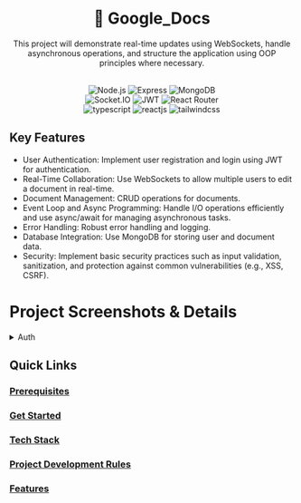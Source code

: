 <div align="center">
  <div>
    <h1>📄 Google_Docs</h1>
    <p>
    This project will demonstrate real-time updates using WebSockets, handle asynchronous operations,
    and structure the application using OOP principles where necessary.
    </p>
    <br>
    <img src="https://img.shields.io/badge/-Node.js-black?style=for-the-badge&logoColor=white&logo=node.js&color=339933" alt="Node.js" />
    <img src="https://img.shields.io/badge/-Express-black?style=for-the-badge&logoColor=white&logo=express&color=000000" alt="Express" />
    <img src="https://img.shields.io/badge/-MongoDB-black?style=for-the-badge&logoColor=white&logo=mongodb&color=47A248" alt="MongoDB" /> 
    <br/>
    <img src="https://img.shields.io/badge/-Socket.IO-black?style=for-the-badge&logoColor=white&logo=socket.io&color=010101" alt="Socket.IO" />
    <img src="https://img.shields.io/badge/-JWT-black?style=for-the-badge&logoColor=white&logo=json-web-tokens&color=000000" alt="JWT" />
    <img src="https://img.shields.io/badge/-React_Router-black?style=for-the-badge&logoColor=white&logo=react-router&color=CA4245" alt="React Router" />
    <br/>
    <img src="https://img.shields.io/badge/-TypeScript-black?style=for-the-badge&logoColor=white&logo=typescript&color=3178C6" alt="typescript" />
    <img src="https://shields.io/badge/react-black?logo=react&style=for-the-badge" alt="reactjs" />
    <img src="https://img.shields.io/badge/-Tailwind_CSS-black?style=for-the-badge&logoColor=white&logo=tailwindcss&color=06B6D4" alt="tailwindcss" />
  </div>
</div>

## Key Features
* User Authentication: Implement user registration and login using JWT for authentication.
* Real-Time Collaboration: Use WebSockets to allow multiple users to edit a document in real-time.
* Document Management: CRUD operations for documents.
* Event Loop and Async Programming: Handle I/O operations efficiently and use async/await for managing asynchronous tasks.
* Error Handling: Robust error handling and logging.
* Database Integration: Use MongoDB for storing user and document data.
* Security: Implement basic security practices such as input validation, sanitization, and protection against common vulnerabilities (e.g., XSS, CSRF).


# Project Screenshots & Details  
<details>
  <summary>Auth</summary>
  <br>
  <p>Description of the Auth screen.</p>
</details>


## Quick Links 
###  [Prerequisites](#prerequisites)
###  [Get Started](#get-started)
###  [Tech Stack](#tech-stack)
###  [Project Development Rules](#project-development-rules)
###  [Features](#features)

